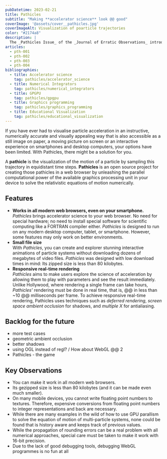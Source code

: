 ```yaml
---
pubDatetime: 2023-02-21
title: Pathicles
subtitle: "Making **accelerator science** look @@ good"
coverImage: '@assets/cover__pathicles.jpg'
coverImageAlt: Visualization of poarticle trajectories
color: "#2174a8"
description: |
  The _Pathicles Issue_ of the _Journal of Erratic Observations_ introduces an open-source visualization framework for the movement of charged particles in electromagnetic fields.
articles:
  - pth-001
  - pth-002
  - pth-003
  - pth-004
bibliographies:
  - title: Accelerator science
    tag: pathicles/accelerator_science
  - title: Numerical Integrators
    tag: pathicles/numerical_integrators
  - title: GPGPU
    tag: pathicles/gpgpu
  - title: Graphics programming
    tag: pathicles/graphics_programming
  - title: Educational Visualization
    tag: pathicles/educational_visualization
---
```


If you have ever had to visualise particle acceleration in an instructive, numerically accurate and visually appealing way that is also accessible as a still image on paper, a moving picture on screen or an interactive experience on smartphones and desktop computers, your options have been limited. With Pathicles, there might be a solution for you.

A **pathicle** is the visualization of the motion of a particle by sampling this trajectory in equidistant time steps. **Pathicles** is an open source project for creating those pathicles in a web browser by unleashing the parallel computational power of the available graphics processing unit in your device to solve the relativistic equations of motion numerically.

## Features

- **Works in all modern web browsers, even on your smartphone.** _Pathicles_ brings accelerator science to your web browser. No need for special hardware; no need to install special software for scientific computing like a FORTRAN compiler either. _Pathicles_ is designed to run on any modern desktop computer, tablet, or smartphone. However, some features may only work on better environments.
- **Small file size**<br>With _Pathicles_, you can create and explorer stunning interactive animations of particle systems without downloading dozens of megabytes of video files. _Pathicles_ was designed with low download times in mind: Its zipped size is less than 80 kilobytes.
- **Responsive real-time rendering**<br>_Pathicles_ aims to make users explore the science of acceleration by allowing them to play with parameters and see the result immediately. Unlike Hollywood, where rendering a single frame can take hours, _Pathicles'_ rendering must be done in real time, that is, @@ in less than \~10 @@ milliseconds per frame. To achieve responsive real-time rendering, Pathicles uses techniques such as _deferred rendering_, _screen space ambient occlusion_ for shadows, and _multiple X_ for antialiasing.

## Backlog for the future

- more test cases
- geometric ambient occlusion
- better shadows
- using OGL instead of regl? / How about WebGL @@ 2
- Pathicles - the game

## Key Observations

- You can make it work in all modern web browsers.
- Its gezipped size is less than 80 kilobytes (and it can be made even much smaller).
- On many mobile devices, you cannot write floating point numbers to textures. Therefore, expensive conversions from floating point numbers to integer representations and back are necessary.
- While there are many examples in the wild of how to use GPU parallism to solve the equation of motion of multi-particle systems, none could be found that is history aware and keeps track of previous values.
- While the propagation of rounding errors can be a real problem with all numerical approaches, special care must be taken to make it work with 16-bit precision.
- Due to the lack of good debugging tools, debugging WebGL programmes is no fun at all
